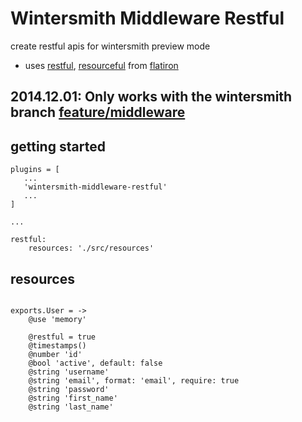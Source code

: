 # Wintersmith Middleware Restful

create restful apis for wintersmith preview mode

- uses [restful](https://github.com/flatiron/restful), [resourceful](https://github.com/flatiron/resourceful) from [flatiron](https://github.com/flatiron/flatiron)


## 2014.12.01: Only works with the wintersmith branch [feature/middleware](https://github.com/airtonix/wintersmith/tree/feature/middleware)


## getting started

```
plugins = [
   ...
   'wintersmith-middleware-restful'
   ...
]

...

restful:
	resources: './src/resources'
```

## resources

```

exports.User = ->
	@use 'memory'

	@restful = true
	@timestamps()
	@number 'id'
	@bool 'active', default: false
	@string 'username'
	@string 'email', format: 'email', require: true
	@string 'password'
	@string 'first_name'
	@string 'last_name'

```

